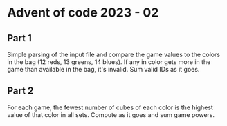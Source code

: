 # Advent of code 2023 - 02

## Part 1

Simple parsing of the input file and compare the game values to the colors in the bag (12 reds, 13 greens, 14 blues).
If any in color gets more in the game than available in the bag, it's invalid.
Sum valid IDs as it goes.

## Part 2

For each game, the fewest number of cubes of each color is the highest value of that color in all sets.
Compute as it goes and sum game powers.
